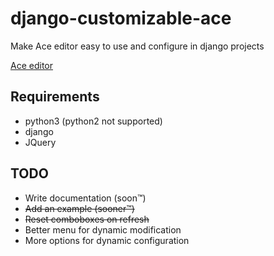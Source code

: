 # django-customizable-ace

Make Ace editor easy to use and configure in django projects

[Ace editor](https://ace.c9.io/)

## Requirements
* python3 (python2 not supported)
* django
* JQuery

## TODO
* Write documentation (soon™)
* ~~Add an example (sooner™)~~
* ~~Reset comboboxes on refresh~~
* Better menu for dynamic modification
* More options for dynamic configuration
